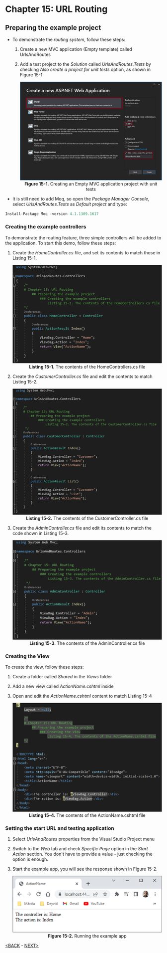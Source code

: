 # Chapter 15: URL Routing

## Preparing the example project

* To demonstrate the *routing system*, follow these steps:

    1. Create a new MVC application (Empty template) called UrlsAndRoutes
    2. Add a test project to the *Solution* called *UrlsAndRoutes.Tests* by checking *Also create a project for unit tests* option, as shown in Figure 15-1.

        <p align="center">
            <img src="ch15-Pictures/Figure 15-1.png" /><br />
            <b>Figure 15-1.</b> Creating an Empty MVC application project with unit tests
        </p>  

* It is still need to add Moq, so open the *Package Manager Console*, select *UrlsAndRoutes.Tests* as *Default project* and type:  

```js
Install-Package Moq -version 4.1.1309.1617
```

### Creating the example controllers

To demonstrate the routing feature, three simple controllers will be added to the application. To start this demo, follow these steps:

1. Create the *HomeController.cs* file, and set its contents to match those in Listing 15-1.

    <p align="center">
        <img src="ch15-Pictures/Listing 15-1.png" /><br />
        <b>Listing 15-1.</b> The contents of the HomeControllers.cs file
    </p>  

2. Create the *CustomerController.cs* file and edit the contents to match Listing 15-2.  

    <p align="center">
        <img src="ch15-Pictures/Listing 15-2.png" /><br />
        <b>Listing 15-2.</b> The contents of the CustomerController.cs file
    </p>  

3. Create the *AdminController.cs* file and edit its contents to match the code shown in Listing 15-3.

    <p align="center">
        <img src="ch15-Pictures/Listing 15-3.png" /><br />
        <b>Listing 15-3.</b> The contents of the AdminController.cs file
    </p>  

### Creating the View

To create the view, follow these steps:

1. Create a folder called *Shared* in the *Views* folder
2. Add a new view called *ActionName.cshtml* inside
3. Open and edit the *ActionName.cshtml* content to match Listing 15-4

    <p align="center">
        <img src="ch15-Pictures/Listing 15-4.png" /><br />
        <b>Listing 15-4.</b> The contents of the ActionName.cshtml file
    </p>  

### Setting the start URL and testing application

1. Select *UrlsAndRoutes* properties from the Visual Studio Project menu
2. Switch to the *Web* tab and check *Specific Page* option in the *Start Action* section. You don't have to provide a value - just checking the option is enough.
3. Start the example app, you will see the response shown in Figure 15-2.

    <p align="center">
        <img src="ch15-Pictures/Figure 15-2.png" /><br />
        <b>Figure 15-2.</b> Running the example app
    </p>  

[<BACK](aa-introduction.md) - [NEXT>](bb-introducing-url-patterns.md)

<!--
# Chapter 15: URL Routing
## Preparing the example project
### Setting the start URL and testing application

> SUMMARRY AND UPDATE ==========================

> CONTENTS =====================================
# Chapter 15: URL Routing
## Preparing the example project
### Creating the example controllers
### Creating the View
### Setting the start URL and testing application

> GITHUB =====================================
https://github.com/deyran/asp-dot-net-training/blob/main/pro-asp-net-mvc/chapter-15/aa-preparing-the-example-project.md

> # ==========================================
#DotNet #csharp #dotnetcore #aspnetcore #ASPNET #aspdotnet #IT #developer #TI #tecnologia #DevOps #desenvolvedor #programador #software #homeoffice #dev #tecnologiadainformacao #devs #code #programacao #programação #tecnologiadainformação #sistemasdeinformação #engenhariadesoftware #GitHub #Actions #ASPNETMVC #ASPNET #MVC #core #MVC #route #urlroute #urlroting
-->
